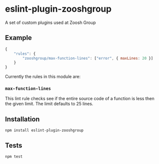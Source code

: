# eslint-plugin-zooshgroup

A set of custom plugins used at Zoosh Group

## Example

```js
{
    "rules": {
        "zooshgroup/max-function-lines": ["error", { maxLines: 20 }]
    }
}
```

Currently the rules in this module are:

### `max-function-lines`

This lint rule checks see if the entire source code of a function is less
then the given limit. The limit defaults to 25 lines.

## Installation

`npm install eslint-plugin-zooshgroup`

## Tests

`npm test`
